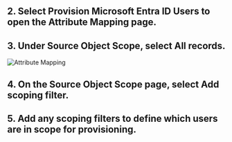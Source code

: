 ## 2. Select Provision Microsoft Entra ID Users to open the Attribute Mapping page.

## 3. Under Source Object Scope, select All records.

![Attribute Mapping](attribute-mapping.png)

## 4. On the Source Object Scope page, select Add scoping filter.

## 5. Add any scoping filters to define which users are in scope for provisioning.